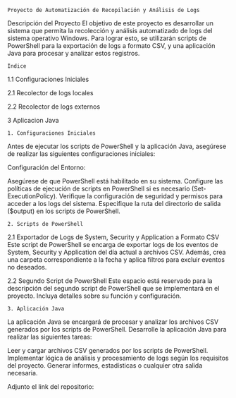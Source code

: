 	Proyecto de Automatización de Recopilación y Análisis de Logs
Descripción del Proyecto
El objetivo de este proyecto es desarrollar un sistema que permita la recolección y análisis automatizado de logs del sistema operativo Windows. Para lograr esto, se utilizarán scripts de PowerShell para la exportación de logs a formato CSV, y una aplicación Java para procesar y analizar estos registros.

	Índice
 
1.1 Configuraciones Iniciales

2.1 Recolector de logs locales

2.2 Recolector de logs externos

3 Aplicacion Java


	1. Configuraciones Iniciales
 
Antes de ejecutar los scripts de PowerShell y la aplicación Java, asegúrese de realizar las siguientes configuraciones iniciales:

Configuración del Entorno:

Asegúrese de que PowerShell está habilitado en su sistema.
Configure las políticas de ejecución de scripts en PowerShell si es necesario (Set-ExecutionPolicy).
Verifique la configuración de seguridad y permisos para acceder a los logs del sistema.
Especifique la ruta del directorio de salida ($output) en los scripts de PowerShell.

	2. Scripts de PowerShell

2.1 Exportador de Logs de System, Security y Application a Formato CSV
Este script de PowerShell se encarga de exportar logs de los eventos de System, Security y Application del día actual a archivos CSV. Además, crea una carpeta correspondiente a la fecha y aplica filtros para excluir eventos no deseados.

2.2 Segundo Script de PowerShell
Este espacio está reservado para la descripción del segundo script de PowerShell que se implementará en el proyecto. Incluya detalles sobre su función y configuración.

	3. Aplicación Java
 
La aplicación Java se encargará de procesar y analizar los archivos CSV generados por los scripts de PowerShell. Desarrolle la aplicación Java para realizar las siguientes tareas:

Leer y cargar archivos CSV generados por los scripts de PowerShell.
Implementar lógica de análisis y procesamiento de logs según los requisitos del proyecto.
Generar informes, estadísticas o cualquier otra salida necesaria.

Adjunto el link del repositorio: 

